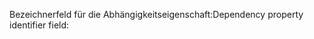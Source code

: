 <span data-ttu-id="f495a-101">Bezeichnerfeld für die Abhängigkeitseigenschaft:</span><span class="sxs-lookup"><span data-stu-id="f495a-101">Dependency property identifier field:</span></span>